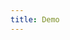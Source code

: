 ```yaml
---
title: Demo
---
```


<iframe style="border: 0; height: calc(100vh - 320px); width: 100%" src="//localhost:6006/?path=/story/grid--basic"></iframe>
